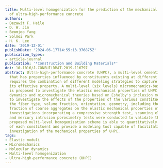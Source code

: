 ```yaml
---
title: Multi-level homogenization for the prediction of the mechanical properties
  of ultra-high-performance concrete
authors:
- Bezawit F. Haile
- D. W. Jin
- Beomjoo Yang
- Solmoi Park
- H. K. Lee
date: '2019-12-01'
publishDate: '2024-06-17T14:55:13.376875Z'
publication_types:
- article-journal
publication: '*Construction and Building Materials*'
doi: 10.1016/J.CONBUILDMAT.2019.116797
abstract: Ultra-high-performance concrete (UHPC), a multi-level cementitious composite
  that has properties influenced by constituents existing at different length scales,
  requires the combination of different modeling strategies to capture and understand
  its effective property. A multi-level (six levels) micromechanics-based homogenization
  is proposed to investigate the elastic mechanical properties of UHPC. Molecular
  dynamics and micromechanical theories based on Eshelby's inclusion model are adopted
  to investigate the effects of the properties of the various constituents, such as
  the fiber type, volume fraction, orientation, geometry, including the size and volume
  fraction of coarse aggregates on the elastic mechanical properties of UHPC. Experimental
  investigations incorporating a compressive strength test, scanning electron microscopy,
  and mercury intrusion porosimetry tests were conducted to validate the model. The
  proposed multi-level homogenization scheme is able to quantitatively prove the importance
  of each constituent and provide a modeling tool capable of facilitating a thorough
  investigation of the mechanical properties of UHPC.
tags:
- Elastic moduli
- Micromechanics
- Molecular dynamics
- Multi-level homogenization
- Ultra-high-performance concrete (UHPC)
---
```

